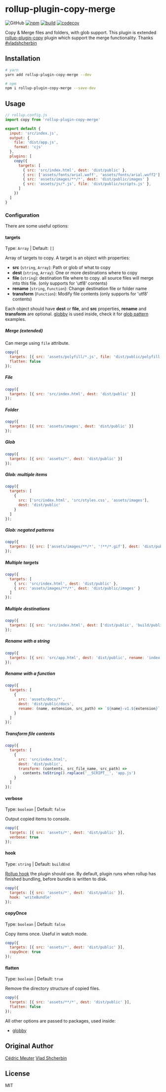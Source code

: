 # rollup-plugin-copy-merge

![GitHub](https://img.shields.io/github/license/syJSdev/rollup-plugin-copy-merge)
[![npm](https://img.shields.io/npm/v/rollup-plugin-copy-merge)](https://www.npmjs.com/package/rollup-plugin-copy-merge)
[![build](https://travis-ci.com/syJSdev/rollup-plugin-copy-merge.svg?branch=main)](https://travis-ci.com/github/syJSdev/rollup-plugin-copy-merge)
[![codecov](https://codecov.io/gh/syJSdev/rollup-plugin-copy-merge/branch/main/graph/badge.svg?token=RMODCAC64I)](https://codecov.io/gh/syJSdev/rollup-plugin-copy-merge)

Copy & Merge files and folders, with glob support.
This plugin is extended [rollup-plugin-copy](https://github.com/vladshcherbin/rollup-plugin-copy) plugin which support the merge functionality.
Thanks [#vladshcherbin](https://github.com/vladshcherbin)

## Installation

```bash
# yarn
yarn add rollup-plugin-copy-merge --dev

# npm
npm i rollup-plugin-copy-merge --save-dev
```

## Usage

```js
// rollup.config.js
import copy from 'rollup-plugin-copy-merge'

export default {
  input: 'src/index.js',
  output: {
    file: 'dist/app.js',
    format: 'cjs'
  },
  plugins: [
    copy({
      targets: [
        { src: 'src/index.html', dest: 'dist/public' },
        { src: ['assets/fonts/arial.woff', 'assets/fonts/arial.woff2'], dest: 'dist/public/fonts' },
        { src: 'assets/images/**/*', dest: 'dist/public/images' }
        { src: 'assets/js/*.js', file: 'dist/public/scripts.js' },
      ]
    })
  ]
}
```

### Configuration

There are some useful options:

#### targets

Type: `Array` | Default: `[]`

Array of targets to copy. A target is an object with properties:

- **src** (`string`, `Array`): Path or glob of what to copy
- **dest** (`string`, `Array`): One or more destinations where to copy
- **file** (`string`): destination file where to copy. all source files will merge into this file. (only supports for 'utf8' contents)
- **rename** (`string`, `Function`): Change destination file or folder name
- **transform** (`Function`): Modify file contents (only supports for 'utf8' contents)

Each object should have **dest** or **file**, and **src** properties, **rename** and **transform** are optional. [globby](https://github.com/sindresorhus/globby) is used inside, check it for [glob pattern](https://github.com/sindresorhus/globby#globbing-patterns) examples.

##### Merge (extended)

Can merge using `file` attribute.

```js
copy({
  targets: [{ src: 'assets/polyfill/*.js', file: 'dist/public/polyfill.js' }],
  flatten: false
});
```

##### File

```js
copy({
  targets: [{ src: 'src/index.html', dest: 'dist/public' }]
});
```

##### Folder

```js
copy({
  targets: [{ src: 'assets/images', dest: 'dist/public' }]
});
```

##### Glob

```js
copy({
  targets: [{ src: 'assets/*', dest: 'dist/public' }]
});
```

##### Glob: multiple items

```js
copy({
  targets: [
    {
      src: ['src/index.html', 'src/styles.css', 'assets/images'],
      dest: 'dist/public'
    }
  ]
});
```

##### Glob: negated patterns

```js
copy({
  targets: [{ src: ['assets/images/**/*', '!**/*.gif'], dest: 'dist/public/images' }]
});
```

##### Multiple targets

```js
copy({
  targets: [
    { src: 'src/index.html', dest: 'dist/public' },
    { src: 'assets/images/**/*', dest: 'dist/public/images' }
  ]
});
```

##### Multiple destinations

```js
copy({
  targets: [{ src: 'src/index.html', dest: ['dist/public', 'build/public'] }]
});
```

##### Rename with a string

```js
copy({
  targets: [{ src: 'src/app.html', dest: 'dist/public', rename: 'index.html' }]
});
```

##### Rename with a function

```js
copy({
  targets: [
    {
      src: 'assets/docs/*',
      dest: 'dist/public/docs',
      rename: (name, extension, src_path) => `${name}-v1.${extension}`
    }
  ]
});
```

##### Transform file contents

```js
copy({
  targets: [
    {
      src: 'src/index.html',
      dest: 'dist/public',
      transform: (contents, src_file_name, src_path) =>
        contents.toString().replace('__SCRIPT__', 'app.js')
    }
  ]
});
```

#### verbose

Type: `boolean` | Default: `false`

Output copied items to console.

```js
copy({
  targets: [{ src: 'assets/*', dest: 'dist/public' }],
  verbose: true
});
```

#### hook

Type: `string` | Default: `buildEnd`

[Rollup hook](https://rollupjs.org/guide/en/#hooks) the plugin should use. By default, plugin runs when rollup has finished bundling, before bundle is written to disk.

```js
copy({
  targets: [{ src: 'assets/*', dest: 'dist/public' }],
  hook: 'writeBundle'
});
```

#### copyOnce

Type: `boolean` | Default: `false`

Copy items once. Useful in watch mode.

```js
copy({
  targets: [{ src: 'assets/*', dest: 'dist/public' }],
  copyOnce: true
});
```

#### flatten

Type: `boolean` | Default: `true`

Remove the directory structure of copied files.

```js
copy({
  targets: [{ src: 'assets/**/*', dest: 'dist/public' }],
  flatten: false
});
```

All other options are passed to packages, used inside:

- [globby](https://github.com/sindresorhus/globby)

## Original Author

[Cédric Meuter](https://github.com/meuter)
[Vlad Shcherbin](https://github.com/vladshcherbin)

## License

MIT

